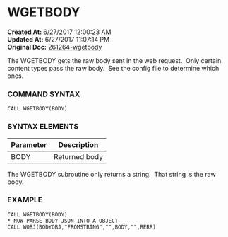 # WGETBODY

**Created At:** 6/27/2017 12:00:23 AM  
**Updated At:** 6/27/2017 11:07:14 PM  
**Original Doc:** [261264-wgetbody](https://docs.zumasys.com/36617-trash/261264-wgetbody)  


The WGETBODY gets the raw body sent in the web request.  Only certain content types pass the raw body.  See the config file to determine which ones.

### **COMMAND SYNTAX**

```
CALL WGETBODY(BODY)
```

### **SYNTAX ELEMENTS**


| Parameter | Description |
| --- | --- |
| BODY | Returned body |


The WGETBODY subroutine only returns a string.  That string is the raw body.

### EXAMPLE

```
CALL WGETBODY(BODY)
* NOW PARSE BODY JSON INTO A OBJECT
CALL WOBJ(BODYOBJ,"FROMSTRING","",BODY,"",RERR)
```
